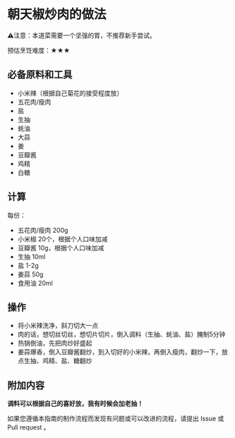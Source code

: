 # 朝天椒炒肉的做法

⚠️注意：本道菜需要一个坚强的胃，不推荐新手尝试。

预估烹饪难度：★★★

## 必备原料和工具

* 小米辣（根据自己菊花的接受程度放）
* 五花肉/瘦肉
* 盐
* 生抽
* 蚝油
* 大蒜
* 姜
* 豆瓣酱
* 鸡精
* 白糖

## 计算

每份：

- 五花肉/瘦肉 200g
- 小米椒 20个，根据个人口味加减
- 豆瓣酱 10g，根据个人口味加减
- 生抽 10ml
- 盐 1-2g
- 姜蒜 50g
- 食用油 20ml

## 操作

* 将小米辣洗净，斜刀切大一点
* 肉的话，想切丝切丝，想切片切片，倒入调料（生抽、蚝油、盐）腌制5分钟
* 热锅倒油，先把肉炒好盛起
* 姜蒜爆香，倒入豆瓣酱翻炒，到入切好的小米辣，再倒入瘦肉，翻炒一下，放点生抽、鸡精、盐、糖翻炒

## 附加内容

**调料可以根据自己的喜好放，我有时候会加老抽！**

如果您遵循本指南的制作流程而发现有问题或可以改进的流程，请提出 Issue 或 Pull request 。
